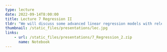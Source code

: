 ```yaml
---
type: lecture
date: 2022-09-14T8:00:00
title: Lecture 7 Regression II
tldr: "We will discuss some advanced linear regression models with relevant statistical considerations"
thumbnail: /static_files/presentations/lec.jpg
links: 
    - url: /static_files/presentations/7_Regression_2.zip
      name: Notebook
---
```


